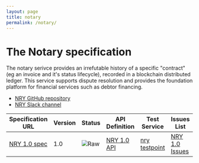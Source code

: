 ```yaml
---
layout: page
title: notary
permalink: /notary/
---
```


# The Notary specification

The notary serivce provides an irrefutable history of a specific "contract" (eg an invoice and it's status lifecycle), recorded in a blockchain distributed ledger.  This service supports dispute resolution and provides the foundation platform for financial services such as debtor financing.

* [NRY GitHub repository](https://github.com/ausdigital/ausdigital-nry)
* [NRY Slack channel](https://ausdigital.slack.com/messages/spec-nry/)

| Specification URL | Version | Status | API Definition | Test Service | Issues List |
| ----------------- | ------  | ------ | -------------- | ------------ | -------- |
| [NRY 1.0 spec](http://ausdigital-nry.readthedocs.io/) | 1.0 | ![Raw](http://rfc.unprotocols.org/spec:2/COSS/raw.svg)   | [NRY 1.0 API](https://swaggerhub.com/api/ausdigital/notary/1.0) | [nry testpoint](http://testpoint.io/nry.html)  | [NRY 1.0 Issues](https://github.com/ausdigital/ausdigital-nry/issues)  |
